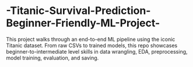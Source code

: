 # -Titanic-Survival-Prediction-Beginner-Friendly-ML-Project-
This project walks through an end-to-end ML pipeline using the iconic Titanic dataset. From raw CSVs to trained models, this repo showcases beginner-to-intermediate level skills in data wrangling, EDA, preprocessing, model training, evaluation, and saving.
